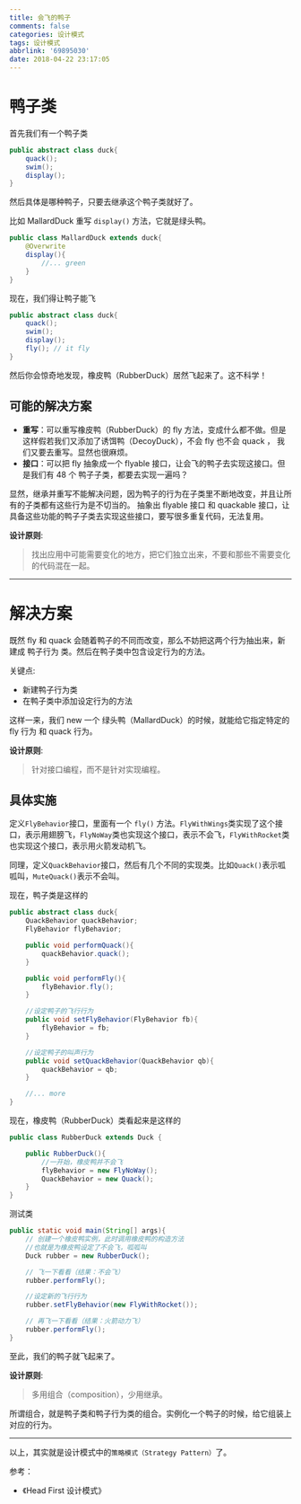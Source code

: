 ```yaml
---
title: 会飞的鸭子
comments: false
categories: 设计模式
tags: 设计模式
abbrlink: '69895030'
date: 2018-04-22 23:17:05
---
```


# 鸭子类

首先我们有一个鸭子类

```java
public abstract class duck{
    quack();
    swim();
    display();
}
```

然后具体是哪种鸭子，只要去继承这个鸭子类就好了。

比如 MallardDuck 重写 `display()` 方法，它就是绿头鸭。

```java
public class MallardDuck extends duck{
    @Overwrite
    display(){
        //... green
    }
}
```

现在，我们得让鸭子能飞

```java
public abstract class duck{
    quack();
    swim();
    display();
    fly(); // it fly
}
```

然后你会惊奇地发现，橡皮鸭（RubberDuck）居然飞起来了。这不科学！

<!--more-->

## 可能的解决方案

- **重写**：可以重写橡皮鸭（RubberDuck）的 fly 方法，变成什么都不做。但是这样假若我们又添加了诱饵鸭（DecoyDuck），不会 fly 也不会 quack ， 我们又要去重写。显然也很麻烦。
- **接口**：可以把 fly 抽象成一个 flyable 接口，让会飞的鸭子去实现这接口。但是我们有 48 个 鸭子子类，都要去实现一遍吗？

显然，继承并重写不能解决问题，因为鸭子的行为在子类里不断地改变，并且让所有的子类都有这些行为是不切当的。 抽象出 flyable 接口 和 quackable 接口，让具备这些功能的鸭子子类去实现这些接口，要写很多重复代码，无法复用。

**设计原则**:

> 找出应用中可能需要变化的地方，把它们独立出来，不要和那些不需要变化的代码混在一起。

---

# 解决方案

既然 fly 和 quack 会随着鸭子的不同而改变，那么不妨把这两个行为抽出来，新建成 鸭子行为 类。然后在鸭子类中包含设定行为的方法。

关键点:
- 新建鸭子行为类
- 在鸭子类中添加设定行为的方法

这样一来，我们 new 一个 绿头鸭（MallardDuck）的时候，就能给它指定特定的 fly 行为 和 quack 行为。

**设计原则**:

> 针对接口编程，而不是针对实现编程。

## 具体实施

定义`FlyBehavior`接口，里面有一个 `fly()` 方法。`FlyWithWings`类实现了这个接口，表示用翅膀飞，`FlyNoWay`类也实现这个接口，表示不会飞，`FlyWithRocket`类也实现这个接口，表示用火箭发动机飞。

同理，定义`QuackBehavior`接口，然后有几个不同的实现类。比如`Quack()`表示呱呱叫，`MuteQuack()`表示不会叫。

现在，鸭子类是这样的

```java
public abstract class duck{
    QuackBehavior quackBehavior;
    FlyBehavior flyBehavior;

    public void performQuack(){
        quackBehavior.quack();
    }

    public void performFly(){
        flyBehavior.fly();
    }

    //设定鸭子的飞行行为
    public void setFlyBehavior(FlyBehavior fb){
        flyBehavior = fb;
    }

    //设定鸭子的叫声行为
    public void setQuackBehavior(QuackBehavior qb){
        quackBehavior = qb;
    }

    //... more
}
```

现在，橡皮鸭（RubberDuck）类看起来是这样的

```java
public class RubberDuck extends Duck {

    public RubberDuck(){
        //一开始，橡皮鸭并不会飞
        flyBehavior = new FlyNoWay();
        QuackBehavior = new Quack();
    }
}
```

测试类

```java
public static void main(String[] args){
    // 创建一个橡皮鸭实例，此时调用橡皮鸭的构造方法
    //也就是为橡皮鸭设定了不会飞，呱呱叫
    Duck rubber = new RubberDuck();

    // 飞一下看看（结果：不会飞）
    rubber.performFly();

    //设定新的飞行行为
    rubber.setFlyBehavior(new FlyWithRocket());

    // 再飞一下看看（结果：火箭动力飞）
    rubber.performFly();
}
```

至此，我们的鸭子就飞起来了。

**设计原则**:

> 多用组合（composition），少用继承。

所谓组合，就是鸭子类和鸭子行为类的组合。实例化一个鸭子的时候，给它组装上对应的行为。

---

以上，其实就是设计模式中的`策略模式（Strategy Pattern）`了。

参考：

- 《Head First 设计模式》
